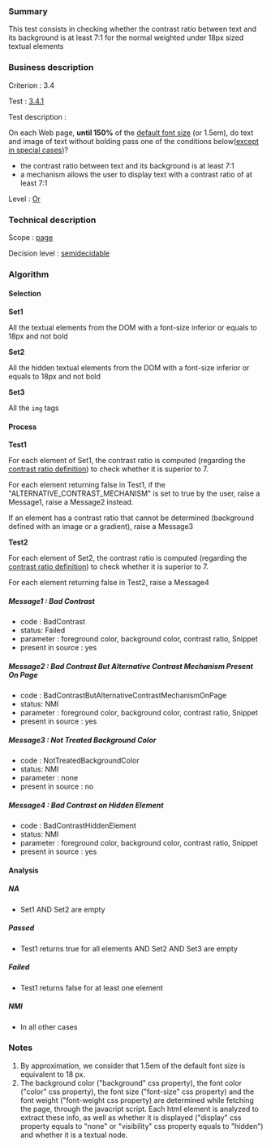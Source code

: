 ### Summary

This test consists in checking whether the contrast ratio between text
and its background is at least 7:1 for the normal weighted under 18px
sized textual elements

### Business description

Criterion : 3.4

Test : [3.4.1](http://www.accessiweb.org/index.php/accessiweb-22-english-version.html#test-3-4-1)

Test description :

On each Web page, **until 150%** of the [default font
size](http://www.accessiweb.org/index.php/glossary-76.html#mTaillePolice)
(or 1.5em), do text and image of text without bolding pass one of the
conditions below([except in special
cases](http://www.accessiweb.org/index.php/glossary-76.html#cpCrit3- "Special cases for criterion 3.4"))?

-   the contrast ratio between text and its background is at least 7:1
-   a mechanism allows the user to display text with a contrast ratio of
    at least 7:1

Level : [Or](/en/category/rules-design/accessiweb-11/level/or)

### Technical description

Scope : [page](/en/category/rules-design/accessiweb-11/scope/page)

Decision level :
[semidecidable](/en/category/rules-design/accessiweb-11/decision-level/semidecidable)

### Algorithm

#### Selection

**Set1**

All the textual elements from the DOM with a font-size inferior or
equals to 18px and not bold

**Set2**

All the hidden textual elements from the DOM with a font-size inferior
or equals to 18px and not bold

**Set3**

All the `img` tags

#### Process

**Test1**

For each element of Set1, the contrast ratio is computed (regarding the
[contrast ratio
definition](http://www.w3.org/TR/WCAG20/#contrast-ratiodef)) to check
whether it is superior to 7.

For each element returning false in Test1, if the
"ALTERNATIVE\_CONTRAST\_MECHANISM" is set to true by the user, raise a
Message1, raise a Message2 instead.

If an element has a contrast ratio that cannot be determined (background
defined with an image or a gradient), raise a Message3

**Test2**

For each element of Set2, the contrast ratio is computed (regarding the
[contrast ratio
definition](http://www.w3.org/TR/WCAG20/#contrast-ratiodef)) to check
whether it is superior to 7.

For each element returning false in Test2, raise a Message4

##### Message1 : Bad Contrast

-   code : BadContrast
-   status: Failed
-   parameter : foreground color, background color, contrast ratio,
    Snippet
-   present in source : yes

##### Message2 : Bad Contrast But Alternative Contrast Mechanism Present On Page

-   code : BadContrastButAlternativeContrastMechanismOnPage
-   status: NMI
-   parameter : foreground color, background color, contrast ratio,
    Snippet
-   present in source : yes

##### Message3 : Not Treated Background Color

-   code : NotTreatedBackgroundColor
-   status: NMI
-   parameter : none
-   present in source : no

##### Message4 : Bad Contrast on Hidden Element

-   code : BadContrastHiddenElement
-   status: NMI
-   parameter : foreground color, background color, contrast ratio,
    Snippet
-   present in source : yes

#### Analysis

##### NA

-   Set1 AND Set2 are empty

##### Passed

-   Test1 returns true for all elements AND Set2 AND Set3 are empty

##### Failed

-   Test1 returns false for at least one element

##### NMI

-   In all other cases

### Notes

1.  By approximation, we consider that 1.5em of the default font size is
    equivalent to 18 px.
2.  The background color ("background" css property), the font color
    ("color" css property), the font size ("font-size" css property) and
    the font weight ("font-weight css property) are determined while
    fetching the page, through the javacript script. Each html element
    is analyzed to extract these info, as well as whether it is
    displayed ("display" css property equals to "none" or "visibility"
    css property equals to "hidden") and whether it is a textual node.

